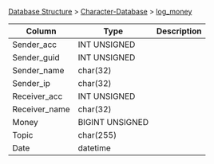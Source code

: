 [Database Structure](Database-Structure) > [Character-Database](Character-Database) > [log_money](log_money)

Column | Type | Description
--- | --- | ---
Sender_acc | INT UNSIGNED | 
Sender_guid | INT UNSIGNED | 
Sender_name | char(32) | 
Sender_ip | char(32) | 
Receiver_acc | INT UNSIGNED | 
Receiver_name | char(32) | 
Money | BIGINT UNSIGNED | 
Topic | char(255) | 
Date | datetime | 
